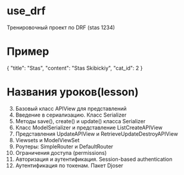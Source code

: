 # use_drf
Тренировочный проект по DRF
(stas 1234)


# Пример
{
    "title": "Stas",
    "content": "Stas Skibickiy",
    "cat_id": 2
}

# Названия уроков(lesson)
3. Базовый класс APIView для представлений
4. Введение в сериализацию. Класс Serializer
5. Методы save(), create() и update() класса Serializer
6. Класс ModelSerializer и представление ListCreateAPIView
7. Представления UpdateAPIView и RetrieveUpdateDestroyAPIView
8. Viewsets и ModelViewSet
9. Роутеры: SimpleRouter и DefaultRouter
10. Ограничения доступа (permissions)
11. Авторизация и аутентификация. Session-based authentication
12. Аутентификация по токенам. Пакет Djoser